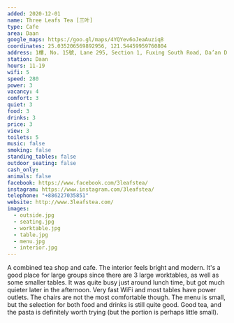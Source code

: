 ```yaml
---
added: 2020-12-01
name: Three Leafs Tea [三叶]
type: Cafe
area: Daan
google_maps: https://goo.gl/maps/4YQYev6oJeaAuziq8
coordinates: 25.035206569892956, 121.54459959760804
address: 1樓, No. 15號, Lane 295, Section 1, Fuxing South Road, Da’an District, Taipei City, Taiwan 106
station: Daan
hours: 11-19
wifi: 5
speed: 280
power: 3
vacancy: 4
comfort: 3
quiet: 3
food: 3
drinks: 3
price: 3
view: 3
toilets: 5
music: false
smoking: false
standing_tables: false
outdoor_seating: false
cash_only: 
animals: false
facebook: https://www.facebook.com/3leafstea/
instagram: https://www.instagram.com/3leafstea/
telephone: "+886227035851"
website: http://www.3leafstea.com/
images:
  - outside.jpg
  - seating.jpg
  - worktable.jpg
  - table.jpg
  - menu.jpg
  - interior.jpg
---
```


A combined tea shop and cafe. The interior feels bright and modern. It's a good place for large groups since there are 3 large worktables, as well as some smaller tables. It was quite busy just around lunch time, but got much quieter later in the afternoon. Very fast WiFi and most tables have power outlets. The chairs are not the most comfortable though. The menu is small, but the selection for both food and drinks is still quite good. Good tea, and the pasta is definitely worth trying (but the portion is perhaps little small).
